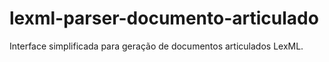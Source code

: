 lexml-parser-documento-articulado
=================================

Interface simplificada para geração de documentos articulados LexML.
